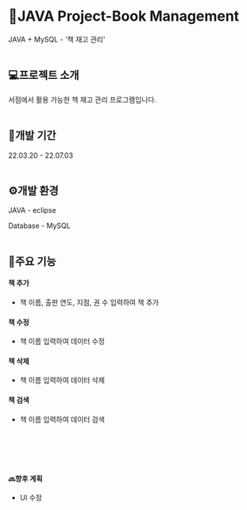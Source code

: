# 📖JAVA Project-Book Management
JAVA + MySQL - '책 재고 관리'     
<br/>
## 💻프로젝트 소개
서점에서 활용 가능한 책 재고 관리 프로그램입니다.
<br/><br/>
## 📆개발 기간
22.03.20 - 22.07.03
<br/><br/>
## ⚙️개발 환경
JAVA - eclipse

Database - MySQL
<br/><br/>
## 📌주요 기능
#### 책 추가
- 책 이름, 출판 연도, 지점, 권 수 입력하여 책 추가
#### 책 수정
- 책 이름 입력하여 데이터 수정
#### 책 삭제
- 책 이름 입력하여 데이터 삭제
#### 책 검색
- 책 이름 입력하여 데이터 검색

<br/><br/>
--- 
#### 🔜향후 계획
- UI 수정
